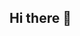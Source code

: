 ## Hi there 👋

<!--
**dajesso/dajesso** is a ✨ _special_ ✨ repository because its `README.md` (this file) appears on your GitHub profile.

Here are some ideas to get you started:

- 🌱 I’m currently learning ... Web development with languages such as javascript and python.
- 💬 Ask me about computers
- 📫 How to reach me: ... you can contact me by emailing me at contact@jessicaamy.com
- 😄 Pronouns: ... my pronouns are she/they
- ⚡ Fun fact: ...  i completed my second diploma in 3 weeks.
-->
